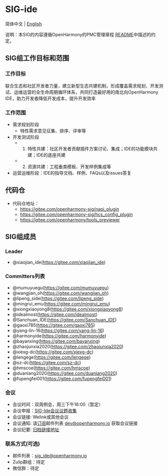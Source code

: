 # SIG-ide

简体中文 | [English](./sig-ide.md)

说明：本SIG的内容遵循OpenHarmony的PMC管理章程 [README](/zh/pmc.md)中描述的约定。

## SIG组工作目标和范围

### 工作目标

联合生态和社区开发者力量，建立新型生态共建机制，形成覆盖需求规划、开发测试、运维运营的全生命周期循环体系，共同打造最好用的南北向OpenHarmony IDE，助力开发者降低开发成本，提升开发效率

### 工作范围

+ 需求规划阶段
  + 特性需求意见征集、排序、评审等
+ 开发测试阶段
  + 1) 特性共建：社区开发者贡献插件方案讨论、集成；IDE的功能模块共建；IDE的底座共建
  + 2) 资源共建：工程垂类模板、开发样例集成等
+ 运营运维阶段：IDE的指导文档、样例、FAQs以及issues答复

## 代码仓

+ 代码仓地址：
  + <https://gitee.com/openharmony-sig/napi_plugin>
  + <https://gitee.com/openharmony-sig/hcs_config_plugin>
  + <https://gitee.com/openharmony/tools_previewer>

## SIG组成员

### Leader

+ @xiaojian_ide(<https://gitee.com/xiaojian_ide>)

### Committers列表

+ @mumuyuegu(<https://gitee.com/mumuyuegu>)
+ @wangjian_oh(<https://gitee.com/wangjian_oh>)
+ @lipeng_side(<https://gitee.com/lipeng_side>)
+ @mingrui_emu(<https://gitee.com/mingrui_emu>)
+ @xiongxiaoyong8(<https://gitee.com/xiongxiaoyong8>)
+ @idealmost(<https://gitee.com/idealmost>)
+ @Sanchuan_IDE(<https://gitee.com/Sanchuan_IDE>)
+ @gaoxi785(<https://gitee.com/gaoxi785>)
+ @yang-lin-16(<https://gitee.com/yang-lin-16>)
+ @harmonyide(<https://gitee.com/harmonyide>)
+ @bayanxing(<https://gitee.com/bayanxing>)
+ @zhaojunxia2020(<https://gitee.com/zhaojunxia2020>)
+ @xiexg-dc(<https://gitee.com/xiexg-dc>)
+ @lengege(<https://gitee.com/lengege>)
+ @sz-dc(<https://gitee.com/sz-dc>)
+ @hmscoe(<https://gitee.com/hmscoe>)
+ @duanlang2020(<https://gitee.com/duanlang2020>)
+ @fupengfei001(<https://gitee.com/fupengfei001>)

### 会议

+ 会议时间：双周例会，周三下午16:00（暂定）
+ 会议申报：[SIG-Ide会议议题收集](https://shimo.im/docs/RKAWVD8p8OiOVek8)
+ 会议链接: Welink或其他会议
+ 会议通知: 请[订阅](https://lists.openatom.io/postorius/lists/dev.openharmony.io)邮件列表 dev@openharmony.io 获取会议链接
+ 会议纪要: [归档链接地址](https://gitee.com/openharmony-sig/sig-content/tree/master/ide/meetings)

### 联系方式(可选)

+ 邮件列表：sig_ide@openharmony.io
+ Zulip群组：待定
+ 微信群：待定
